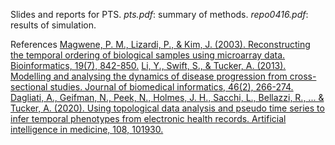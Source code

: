 Slides and reports for PTS.
*pts.pdf*: summary of methods.
*repo0416.pdf*: results of simulation.

References
[Magwene, P. M., Lizardi, P., & Kim, J. (2003). Reconstructing the temporal ordering of biological samples using microarray data. Bioinformatics, 19(7), 842-850.](https://academic.oup.com/bioinformatics/article/19/7/842/197339?login=false)
[Li, Y., Swift, S., & Tucker, A. (2013). Modelling and analysing the dynamics of disease progression from cross-sectional studies. Journal of biomedical informatics, 46(2), 266-274.](https://www.sciencedirect.com/science/article/pii/S153204641200175X)
[Dagliati, A., Geifman, N., Peek, N., Holmes, J. H., Sacchi, L., Bellazzi, R., ... & Tucker, A. (2020). Using topological data analysis and pseudo time series to infer temporal phenotypes from electronic health records. Artificial intelligence in medicine, 108, 101930.](https://www.sciencedirect.com/science/article/pii/S0933365719311844)
